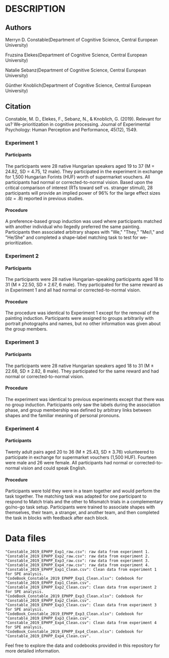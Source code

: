 # DESCRIPTION

## Authors

Merryn D. Constable(Department of Cognitive Science, Central European University)

Fruzsina Elekes(Department of Cognitive Science, Central European University)

Natalie Sebanz(Department of Cognitive Science, Central European University)

Günther Knoblich(Department of Cognitive Science, Central European University)

## Citation
Constable, M. D., Elekes, F., Sebanz, N., & Knoblich, G. (2019). Relevant for us? We-prioritization in cognitive processing. Journal of Experimental Psychology: Human Perception and Performance, 45(12), 1549.

### Experiment 1  

#### Participants
The participants were 28 native Hungarian speakers aged 19 to 37 (M = 24.82, SD = 4.75, 12 male). They participated in the experiment in exchange for 1,500 Hungarian Forints (HUF) worth of supermarket vouchers. All participants had normal or corrected-to-normal vision. Based upon the critical comparison of interest (RTs toward self vs. stranger stimuli), 28 participants will provide an implied power of 96% for the large effect sizes (dz = .8) reported in previous studies.

#### Procedure
A preference-based group induction was used where participants matched with another individual who llegedly preferred the same painting. Participants then associated arbitrary shapes with "We," "They," "Me/I," and "He/She" and completed a shape-label matching task to test for we-prioritization.

### Experiment 2  
#### Participants
The participants were 28 native Hungarian-speaking participants aged 18 to 31 (M ± 22.50, SD ± 2.67, 6 male). They participated for the same reward as in Experiment 1 and all had normal or corrected-to-normal vision.

#### Procedure
The procedure was identical to Experiment 1 except for the removal of the painting induction. Participants were assigned to groups arbitrarily with portrait photographs and names, but no other information was given about the group members.

### Experiment 3  
#### Participants
The participants were 28 native Hungarian speakers aged 18 to 31 (M ± 22.68, SD ± 2.82, 8 male). They participated for the same reward and had normal or corrected-to-normal vision.

#### Procedure
The experiment was identical to previous experiments except that there was no group induction. Participants only saw the labels during the association phase, and group membership was defined by arbitrary links between shapes and the familiar meaning of personal pronouns.

### Experiment 4  
#### Participants
Twenty adult pairs aged 20 to 36 (M ± 25.43, SD ± 3.76) volunteered to participate in exchange for supermarket vouchers (1,500 HUF). Fourteen were male and 26 were female. All participants had normal or corrected-to-normal vision and could speak English.

#### Procedure
Participants were told they were in a team together and would perform the task together. The matching task was adapted for one participant to respond to Match trials and the other to Mismatch trials in a complementary go/no-go task setup. Participants were trained to associate shapes with themselves, their team, a stranger, and another team, and then completed the task in blocks with feedback after each block. 

# Data files

```
"Constable_2019_EPHPP_Exp1_raw.csv": raw data from experiment 1.
"Constable_2019_EPHPP_Exp2_raw.csv": raw data from experiment 2.
"Constable_2019_EPHPP_Exp3_raw.csv": raw data from experiment 3.
"Constable_2019_EPHPP_Exp4_raw.csv": raw data from experiment 4.
"Constable_2019_EPHPP_Exp1_Clean.csv": Clean data from experiment 1 for SPE analysis.
"CodeBook_Constable_2019_EPHPP_Exp1_Clean.xlsx": Codebook for "Constable_2019_EPHPP_Exp1_Clean.csv".
"Constable_2019_EPHPP_Exp2_Clean.csv": Clean data from experiment 2 for SPE analysis.
"CodeBook_Constable_2019_EPHPP_Exp3_Clean.xlsx": Codebook for "Constable_2019_EPHPP_Exp2_Clean.csv".
"Constable_2019_EPHPP_Exp3_Clean.csv": Clean data from experiment 3 for SPE analysis.
"CodeBook_Constable_2019_EPHPP_Exp3_Clean.xlsx": Codebook for "Constable_2019_EPHPP_Exp3_Clean.csv".
"Constable_2019_EPHPP_Exp4_Clean.csv": Clean data from experiment 4 for SPE analysis.
"CodeBook_Constable_2019_EPHPP_Exp4_Clean.xlsx": Codebook for "Constable_2019_EPHPP_Exp4_Clean.csv".
```

Feel free to explore the data and codebooks provided in this repository for more detailed information.
